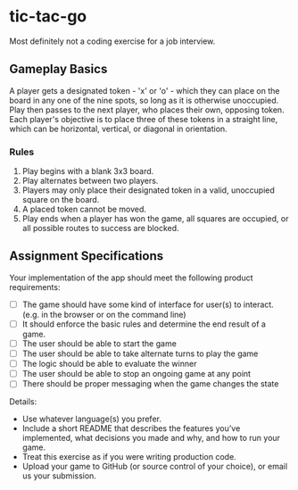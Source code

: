 # tic-tac-go

Most definitely not a coding exercise for a job interview.

## Gameplay Basics

A player gets a designated token - 'x' or 'o' - which they can place on the board in any one of the nine spots, so long as it is otherwise unoccupied. Play then passes to the next player, who places their own, opposing token. Each player's objective is to place three of these tokens in a straight line, which can be horizontal, vertical, or diagonal in orientation.

### Rules

1. Play begins with a blank 3x3 board.
2. Play alternates between two players.
3. Players may only place their designated token in a valid, unoccupied square on the board.
4. A placed token cannot be moved.
5. Play ends when a player has won the game, all squares are occupied, or all possible routes to success are blocked.

## Assignment Specifications

Your implementation of the app should meet the following product requirements:

- [ ] The game should have some kind of interface for user(s) to interact. (e.g. in the browser or on the command line)
- [ ] It should enforce the basic rules and determine the end result of a game.
- [ ] The user should be able to start the game
- [ ] The user should be able to take alternate turns to play the game
- [ ] The logic should be able to evaluate the winner
- [ ] The user should be able to stop an ongoing game at any point
- [ ] There should be proper messaging when the game changes the state

Details:

- Use whatever language(s) you prefer.
- Include a short README that describes the features you’ve implemented, what decisions you made and why, and how to run your game.
- Treat this exercise as if you were writing production code.
- Upload your game to GitHub (or source control of your choice), or email us your submission.
